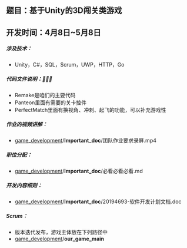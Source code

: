 ## 题目：基于Unity的3D闯关类游戏

## 开发时间：4月8日~5月8日

##### 涉及技术：

- Unity，C#，SQL，Scrum，UWP，HTTP，Go

##### 代码文件说明：🤖🤖🤖

- Remake是咱们的主要代码
- Panteon里面有需要的关卡控件
- PerfectMatch里面有换视角、冲刺、起飞的功能，可以补充游戏性

##### 作业的视频讲解：

- [game_development](https://github.com/Pokemooon/game_development)/**Important_doc**/团队作业要求录屏.mp4

##### 职位分配：

- [game_development](https://github.com/Pokemooon/game_development)/**Important_doc**/必看必看必看.md

##### 开发内容细则：

- [game_development](https://github.com/Pokemooon/game_development)/**Important_doc**/20194693-软件开发计划文档.doc

##### Scrum：

- 版本迭代发布，游戏主体放在下列路径中
- [game_development](https://github.com/Pokemooon/game_development)/**our_game_main**



